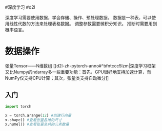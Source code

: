 #深度学习 #d2l

深度学习需要使用数据，学会存储、操作、预处理数据。
数据是一种表，可以使用线性代数的方法来处理表格数据。
调整参数需要微积分知识。
推断时需要用到概率语言。

# 数据操作

张量Tensor——N维数组
[[d2l-zh-pytorch-anno#^bfntccc5lzm|深度学习框架又比Numpy的ndarray多一些重要功能：首先，GPU很好地支持加速计算，而NumPy仅支持CPU计算；其次，张量类支持自动微分]]

## 入门

```Python
import torch

x = torch.arange(12) #创建行向量
x.shape() #查看张量各维的尺寸
x.numel() #查看张量总共的元素数量
```
